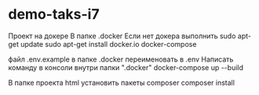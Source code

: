 # demo-taks-i7
Проект на докере
В папке .docker 
Если нет докера выполнить
sudo apt-get update
sudo apt-get install docker.io docker-compose

файл .env.example в папке .docker переименовать в .env
Написать команду в консоли внутри папки ".docker" 
docker-compose up --build

В папке проекта html установить пакеты composer
composer install
